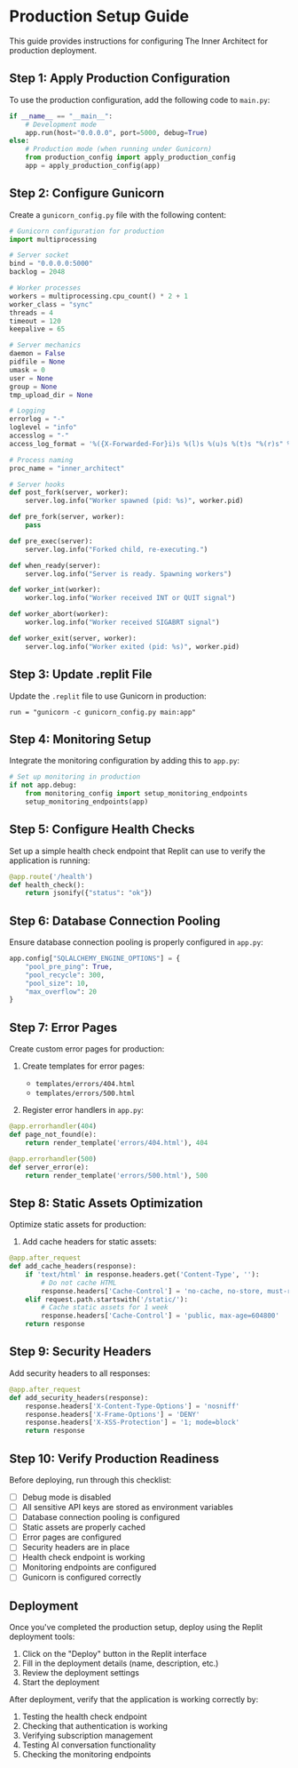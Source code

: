 # Production Setup Guide

This guide provides instructions for configuring The Inner Architect for production deployment.

## Step 1: Apply Production Configuration

To use the production configuration, add the following code to `main.py`:

```python
if __name__ == "__main__":
    # Development mode
    app.run(host="0.0.0.0", port=5000, debug=True)
else:
    # Production mode (when running under Gunicorn)
    from production_config import apply_production_config
    app = apply_production_config(app)
```

## Step 2: Configure Gunicorn

Create a `gunicorn_config.py` file with the following content:

```python
# Gunicorn configuration for production
import multiprocessing

# Server socket
bind = "0.0.0.0:5000"
backlog = 2048

# Worker processes
workers = multiprocessing.cpu_count() * 2 + 1
worker_class = "sync"
threads = 4
timeout = 120
keepalive = 65

# Server mechanics
daemon = False
pidfile = None
umask = 0
user = None
group = None
tmp_upload_dir = None

# Logging
errorlog = "-"
loglevel = "info"
accesslog = "-"
access_log_format = '%({X-Forwarded-For}i)s %(l)s %(u)s %(t)s "%(r)s" %(s)s %(b)s "%(f)s" "%(a)s" %(D)s'

# Process naming
proc_name = "inner_architect"

# Server hooks
def post_fork(server, worker):
    server.log.info("Worker spawned (pid: %s)", worker.pid)

def pre_fork(server, worker):
    pass

def pre_exec(server):
    server.log.info("Forked child, re-executing.")

def when_ready(server):
    server.log.info("Server is ready. Spawning workers")

def worker_int(worker):
    worker.log.info("Worker received INT or QUIT signal")

def worker_abort(worker):
    worker.log.info("Worker received SIGABRT signal")

def worker_exit(server, worker):
    server.log.info("Worker exited (pid: %s)", worker.pid)
```

## Step 3: Update .replit File

Update the `.replit` file to use Gunicorn in production:

```
run = "gunicorn -c gunicorn_config.py main:app"
```

## Step 4: Monitoring Setup

Integrate the monitoring configuration by adding this to `app.py`:

```python
# Set up monitoring in production
if not app.debug:
    from monitoring_config import setup_monitoring_endpoints
    setup_monitoring_endpoints(app)
```

## Step 5: Configure Health Checks

Set up a simple health check endpoint that Replit can use to verify the application is running:

```python
@app.route('/health')
def health_check():
    return jsonify({"status": "ok"})
```

## Step 6: Database Connection Pooling

Ensure database connection pooling is properly configured in `app.py`:

```python
app.config["SQLALCHEMY_ENGINE_OPTIONS"] = {
    "pool_pre_ping": True,
    "pool_recycle": 300,
    "pool_size": 10,
    "max_overflow": 20
}
```

## Step 7: Error Pages

Create custom error pages for production:

1. Create templates for error pages:
   - `templates/errors/404.html`
   - `templates/errors/500.html`

2. Register error handlers in `app.py`:

```python
@app.errorhandler(404)
def page_not_found(e):
    return render_template('errors/404.html'), 404

@app.errorhandler(500)
def server_error(e):
    return render_template('errors/500.html'), 500
```

## Step 8: Static Assets Optimization

Optimize static assets for production:

1. Add cache headers for static assets:

```python
@app.after_request
def add_cache_headers(response):
    if 'text/html' in response.headers.get('Content-Type', ''):
        # Do not cache HTML
        response.headers['Cache-Control'] = 'no-cache, no-store, must-revalidate'
    elif request.path.startswith('/static/'):
        # Cache static assets for 1 week
        response.headers['Cache-Control'] = 'public, max-age=604800'
    return response
```

## Step 9: Security Headers

Add security headers to all responses:

```python
@app.after_request
def add_security_headers(response):
    response.headers['X-Content-Type-Options'] = 'nosniff'
    response.headers['X-Frame-Options'] = 'DENY'
    response.headers['X-XSS-Protection'] = '1; mode=block'
    return response
```

## Step 10: Verify Production Readiness

Before deploying, run through this checklist:

- [ ] Debug mode is disabled
- [ ] All sensitive API keys are stored as environment variables
- [ ] Database connection pooling is configured
- [ ] Static assets are properly cached
- [ ] Error pages are configured
- [ ] Security headers are in place
- [ ] Health check endpoint is working
- [ ] Monitoring endpoints are configured
- [ ] Gunicorn is configured correctly

## Deployment

Once you've completed the production setup, deploy using the Replit deployment tools:

1. Click on the "Deploy" button in the Replit interface
2. Fill in the deployment details (name, description, etc.)
3. Review the deployment settings
4. Start the deployment

After deployment, verify that the application is working correctly by:

1. Testing the health check endpoint
2. Checking that authentication is working
3. Verifying subscription management
4. Testing AI conversation functionality
5. Checking the monitoring endpoints
